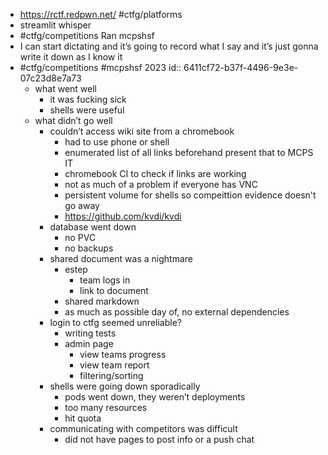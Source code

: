 - https://rctf.redpwn.net/ #ctfg/platforms
- streamlit whisper
- #ctfg/competitions Ran mcpshsf
- I can start dictating and it’s going to record what I say and it’s just gonna write it down as I know it
- #ctfg/competitions #mcpshsf 2023
  id:: 6411cf72-b37f-4496-9e3e-07c23d8e7a73
	- what went well
		- it was fucking sick
		- shells were useful
	- what didn’t go well
		- couldn’t access wiki site from a chromebook
			- had to use phone or shell
			- enumerated list of all links beforehand present that to MCPS IT
			- chromebook CI to check if links are working
			- not as much of a problem if everyone has VNC
			- persistent volume for shells so compeittion evidence doesn't go away
			- https://github.com/kvdi/kvdi
		- database went down
			- no PVC
			- no backups
		- shared document was a nightmare
			- estep
				- team logs in
				- link to document
			- shared markdown
			- as much as possible day of, no external dependencies
		- login to ctfg seemed unreliable?
			- writing tests
			- admin page
				- view teams progress
				- view team report
				- filtering/sorting
		- shells were going down sporadically
			- pods went down, they weren’t deployments
			- too many resources
			- hit quota
		- communicating with competitors was difficult
			- did not have pages to post info or a push chat
